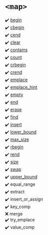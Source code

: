 # `<map>`
:heavy_check_mark: [begin](begin.md)  
:heavy_check_mark: [cbegin](cbegin.md)  
:heavy_check_mark: [cend](cend.md)  
:heavy_check_mark: [clear](clear.md)  
:heavy_check_mark: [contains](contains.md)  
:heavy_check_mark: [count](count.md)  
:heavy_check_mark: [crbegin](crbegin.md)  
:heavy_check_mark: [crend](crend.md)  
:heavy_check_mark: [emplace](emplace.md)  
:heavy_check_mark: [emplace_hint](emplace_hint.md)  
:heavy_check_mark: [empty](empty.md)  
:heavy_check_mark: [end](end.md)  
:heavy_check_mark: [erase](erase.md)  
:heavy_check_mark: [find](find.md)  
:heavy_check_mark: [insert](insert.md)  
:heavy_check_mark: [lower_bound](lower_bound.md)  
:heavy_check_mark: [max_size](max_size.md)  
:heavy_check_mark: [rbegin](rbegin.md)  
:heavy_check_mark: [rend](rend.md)  
:heavy_check_mark: [size](size.md)  
:heavy_check_mark: [swap](swap.md)  
:heavy_check_mark: [upper_bound](upper_bound.md)  
:heavy_check_mark: equal_range  
:heavy_check_mark: extract  
:heavy_check_mark: insert_or_assign  
:heavy_check_mark: key_comp  
:x: merge  
:heavy_check_mark: try_emplace  
:heavy_check_mark: value_comp  
